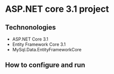 # ASP.NET core 3.1 project 
## Technonologies
- ASP.NET Core 3.1
- Entity Framework Core 3.1
- MySql.Data.EntityFrameworkCore
## How to configure and run
